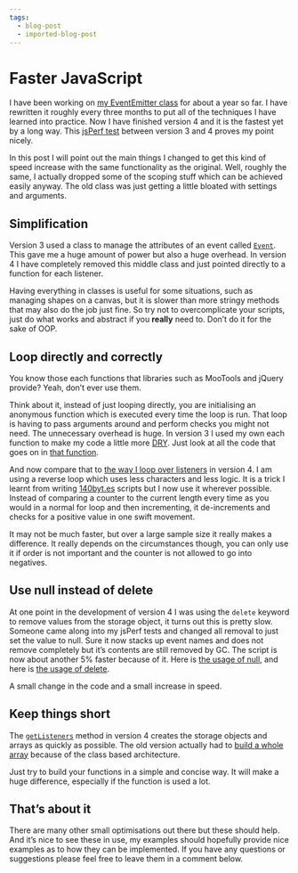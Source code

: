 ```yaml
---
tags:
  - blog-post
  - imported-blog-post
---
```

# Faster JavaScript

I have been working on [my EventEmitter class](https://github.com/Wolfy87/EventEmitter) for about a year so far. I have rewritten it roughly every three months to put all of the techniques I have learned into practice. Now I have finished version 4 and it is the fastest yet by a long way. This [jsPerf test](http://jsperf.com/eventemitter-3-vs-4/4) between version 3 and 4 proves my point nicely.

In this post I will point out the main things I changed to get this kind of speed increase with the same functionality as the original. Well, roughly the same, I actually dropped some of the scoping stuff which can be achieved easily anyway. The old class was just getting a little bloated with settings and arguments.

## Simplification

Version 3 used a class to manage the attributes of an event called [`Event`](https://github.com/Wolfy87/EventEmitter/blob/v3.1.7/src/EventEmitter.js#L27-70). This gave me a huge amount of power but also a huge overhead. In version 4 I have completely removed this middle class and just pointed directly to a function for each listener.

Having everything in classes is useful for some situations, such as managing shapes on a canvas, but it is slower than more stringy methods that may also do the job just fine. So try not to overcomplicate your scripts, just do what works and abstract if you **really** need to. Don’t do it for the sake of OOP.

## Loop directly and correctly

You know those each functions that libraries such as MooTools and jQuery provide? Yeah, don’t ever use them.

Think about it, instead of just looping directly, you are initialising an anonymous function which is executed every time the loop is run. That loop is having to pass arguments around and perform checks you might not need. The unnecessary overhead is huge. In version 3 I used my own each function to make my code a little more [DRY](https://en.wikipedia.org/wiki/Don%27t_repeat_yourself). Just look at all the code that goes on in [that function](https://github.com/Wolfy87/EventEmitter/blob/v3.1.7/src/EventEmitter.js#L72-103).

And now compare that to [the way I loop over listeners](https://github.com/Wolfy87/EventEmitter/blob/v4.0.0/EventEmitter.js#L242-249) in version 4. I am using a reverse loop which uses less characters and less logic. It is a trick I learnt from writing [140byt.es](http://www.140byt.es/) scripts but I now use it wherever possible. Instead of comparing a counter to the current length every time as you would in a normal for loop and then incrementing, it de-increments and checks for a positive value in one swift movement.

It may not be much faster, but over a large sample size it really makes a difference. It really depends on the circumstances though, you can only use it if order is not important and the counter is not allowed to go into negatives.

## Use null instead of delete

At one point in the development of version 4 I was using the `delete` keyword to remove values from the storage object, it turns out this is pretty slow. Someone came along into my jsPerf tests and changed all removal to just set the value to null. Sure it now stacks up event names and does not remove completely but it’s contents are still removed by GC. The script is now about another 5% faster because of it. Here is [the usage of null](https://github.com/Wolfy87/EventEmitter/blob/v4.0.0/EventEmitter.js#L200-222), and here is [the usage of delete](https://github.com/Wolfy87/EventEmitter/blob/ca3104295d8020be936347c76341dba8131aa16b/EventEmitter.js#L196-217).

A small change in the code and a small increase in speed.

## Keep things short

The [`getListeners`](https://github.com/Wolfy87/EventEmitter/blob/v4.0.0/EventEmitter.js#L53-69) method in version 4 creates the storage objects and arrays as quickly as possible. The old version actually had to [build a whole array](https://github.com/Wolfy87/EventEmitter/blob/v3.1.7/src/EventEmitter.js#L223-243) because of the class based architecture.

Just try to build your functions in a simple and concise way. It will make a huge difference, especially if the function is used a lot.

## That’s about it

There are many other small optimisations out there but these should help. And it’s nice to see these in use, my examples should hopefully provide nice examples as to how they can be implemented. If you have any questions or suggestions please feel free to leave them in a comment below.

